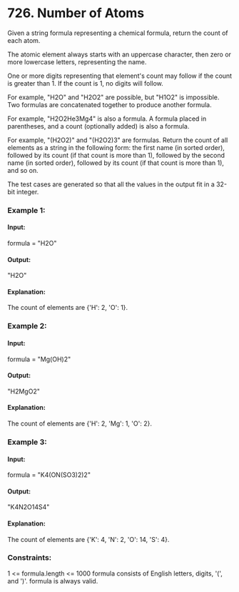 # 726. Number of Atoms
Given a string formula representing a chemical formula, return the count of each atom.

The atomic element always starts with an uppercase character, then zero or more lowercase letters, representing the name.

One or more digits representing that element's count may follow if the count is greater than 1. If the count is 1, no digits will follow.

For example, "H2O" and "H2O2" are possible, but "H1O2" is impossible.
Two formulas are concatenated together to produce another formula.

For example, "H2O2He3Mg4" is also a formula.
A formula placed in parentheses, and a count (optionally added) is also a formula.

For example, "(H2O2)" and "(H2O2)3" are formulas.
Return the count of all elements as a string in the following form: the first name (in sorted order), followed by its count (if that count is more than 1), followed by the second name (in sorted order), followed by its count (if that count is more than 1), and so on.

The test cases are generated so that all the values in the output fit in a 32-bit integer.

### Example 1:
#### Input:
formula = "H2O"
#### Output:
"H2O"
#### Explanation:
The count of elements are {'H': 2, 'O': 1}.

### Example 2:
#### Input:
formula = "Mg(OH)2"
#### Output:
"H2MgO2"
#### Explanation:
The count of elements are {'H': 2, 'Mg': 1, 'O': 2}.

### Example 3:
#### Input:
formula = "K4(ON(SO3)2)2"
#### Output:
"K4N2O14S4"
#### Explanation:
The count of elements are {'K': 4, 'N': 2, 'O': 14, 'S': 4}.
 
### Constraints:
1 <= formula.length <= 1000
formula consists of English letters, digits, '(', and ')'.
formula is always valid.


